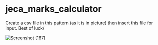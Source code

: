 # jeca_marks_calculator
Create a csv file in this pattern (as it is in picture) then insert this file for input.
Best of luck/

![Screenshot (167)](https://github.com/Programmerlogic/jeca_marks_calculator/assets/90715479/74385fe3-0cc5-42b3-9372-70418c96c122)
